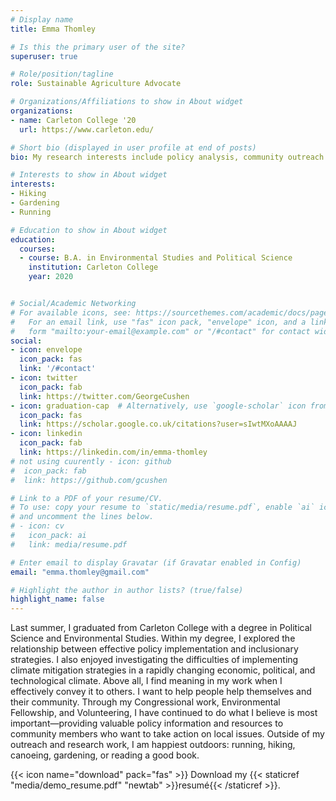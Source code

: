 ```yaml
---
# Display name
title: Emma Thomley

# Is this the primary user of the site?
superuser: true

# Role/position/tagline
role: Sustainable Agriculture Advocate

# Organizations/Affiliations to show in About widget
organizations:
- name: Carleton College '20
  url: https://www.carleton.edu/

# Short bio (displayed in user profile at end of posts)
bio: My research interests include policy analysis, community outreach sustainable agriculture and environmental justice.

# Interests to show in About widget
interests:
- Hiking
- Gardening
- Running

# Education to show in About widget
education:
  courses:
  - course: B.A. in Environmental Studies and Political Science
    institution: Carleton College
    year: 2020


# Social/Academic Networking
# For available icons, see: https://sourcethemes.com/academic/docs/page-builder/#icons
#   For an email link, use "fas" icon pack, "envelope" icon, and a link in the
#   form "mailto:your-email@example.com" or "/#contact" for contact widget.
social:
- icon: envelope
  icon_pack: fas
  link: '/#contact'
- icon: twitter
  icon_pack: fab
  link: https://twitter.com/GeorgeCushen
- icon: graduation-cap  # Alternatively, use `google-scholar` icon from `ai` icon pack
  icon_pack: fas
  link: https://scholar.google.co.uk/citations?user=sIwtMXoAAAAJ
- icon: linkedin
  icon_pack: fab
  link: https://linkedin.com/in/emma-thomley
# not using cuurently - icon: github
#  icon_pack: fab
#  link: https://github.com/gcushen

# Link to a PDF of your resume/CV.
# To use: copy your resume to `static/media/resume.pdf`, enable `ai` icons in `params.toml`, 
# and uncomment the lines below.
# - icon: cv
#   icon_pack: ai
#   link: media/resume.pdf

# Enter email to display Gravatar (if Gravatar enabled in Config)
email: "emma.thomley@gmail.com"

# Highlight the author in author lists? (true/false)
highlight_name: false
---
```


Last summer, I graduated from Carleton College with a degree in Political Science and Environmental Studies. Within my degree, I explored the relationship between effective policy implementation and inclusionary strategies. I also enjoyed investigating the difficulties of implementing climate mitigation strategies in a rapidly changing economic, political, and technological climate. Above all, I find meaning in my work when I effectively convey it to others. I want to help people help themselves and their community. Through my Congressional work, Environmental Fellowship, and Volunteering, I have continued to do what I believe is most important—providing valuable policy information and resources to community members who want to take action on local issues. Outside of my outreach and research work, I am happiest outdoors: running, hiking, canoeing, gardening, or reading a good book.


{{< icon name="download" pack="fas" >}} Download my {{< staticref "media/demo_resume.pdf" "newtab" >}}resumé{{< /staticref >}}.
